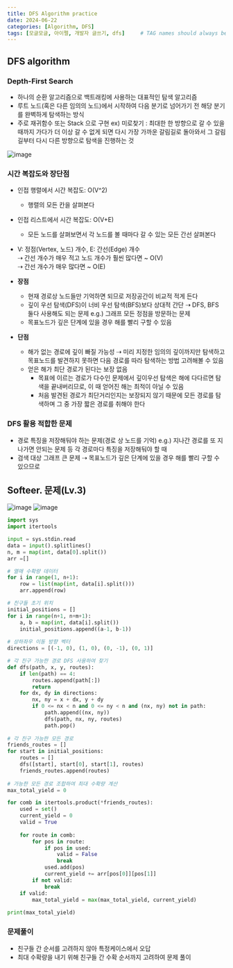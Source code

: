 ```yaml
---
title: DFS Algorithm practice
date: 2024-06-22
categories: [Algorithm, DFS]
tags: [모글모글, 아이펠, 개발자 글쓰기, dfs]     # TAG names should always be lowercase
---
```



## DFS algorithm
### Depth-First Search

- 하나의 순환 알고리즘으로 백트래킹에 사용하는 대표적인 탐색 알고리즘
- 루트 노드(혹은 다른 임의의 노드)에서 시작하여 다음 분기로 넘어가기 전 해당 분기를 완벽하게 탐색하는 방식
- 주로 재귀함수 또는 Stack 으로 구현
    ex) 미로찾기 : 최대한 한 방향으로 갈 수 있을 때까지 가다가 더 이상 갈 수 없게 되면 다시 가장 가까운 갈림길로 돌아와서 그 갈림길부터 다시 다른 방향으로 탐색을 진행하는 것

![image](https://github.com/inseonseo/inseonseo.github.io/assets/50574738/4133548a-f46e-4e15-bb53-27ae2e6c5f0b)

### 시간 복잡도와 장단점
- 인접 행렬에서 시간 복잡도: O(V^2)
    - 행렬의 모든 칸을 살펴본다
- 인접 리스트에서 시간 복잡도: O(V+E)
    - 모든 노드를 살펴보면서 각 노드를 볼 때마다 갈 수 있는 모든 간선 살펴본다
- V: 정점(Vertex, 노드) 개수, E: 간선(Edge) 개수 \
    ⇢ 간선 개수가 매우 적고 노드 개수가 훨씬 많다면 ~ O(V) \
    ⇢ 간선 개수가 매우 많다면 ~ O(E)

- **장점**
    - 현재 경로상 노드들만 기억하면 되므로 저장공간이 비교적 적게 든다
    - 깊이 우선 탐색(DFS)이 너비 우선 탐색(BFS)보다 상대적 간단 ⇢ DFS, BFS 둘다 사용해도 되는 문제
        e.g.) 그래프 모든 정점을 방문하는 문제
    - 목표노드가 깊은 단계에 있을 경우 해를 빨리 구할 수 있음 
- **단점**
    - 해가 없는 경로에 깊이 빠질 가능성
        ⇢ 미리 지정한 임의의 깊이까지만 탐색하고 목표노드를 발견하지 못하면 다음 경로를 따라 탐색하는 방법 고려해볼 수 있음
    - 얻은 해가 최단 경로가 된다는 보장 없음
        - 목표에 이르는 경로가 다수인 문제에서 깊이우선 탐색은 해에 다다르면 탐색을 끝내버리므로, 이 때 얻어진 해는 최적이 아닐 수 있음
        - 처음 발견된 경로가 최단거리인지는 보장되지 않기 때문에 모든 경로를 탐색하며 그 중 가장 짧은 경로를 취해야 한다




### DFS 활용 적합한 문제
- 경로 특징을 저장해둬야 하는 문제(경로 상 노드를 기억)
     e.g.) 지나간 경로를 또 지나가면 안되는 문제 등 각 경로마다 특징을 저장해둬야 할 때
- 검색 대상 그래프 큰 문제
    ⇢ 목표노드가 깊은 단계에 있을 경우 해를 빨리 구할 수 있으므로

## Softeer. 문제(Lv.3)

![image](https://github.com/inseonseo/inseonseo.github.io/assets/50574738/86369d68-b7e0-4c55-8ee3-c4c233c766d6)
![image](https://github.com/inseonseo/inseonseo.github.io/assets/50574738/9fd40912-ea77-4066-9f1c-427145997fda)


```python
import sys
import itertools

input = sys.stdin.read
data = input().splitlines()
n, m = map(int, data[0].split())
arr =[]
```


```python
# 열매 수확량 데이터
for i in range(1, n+1):
    row = list(map(int, data[i].split()))
    arr.append(row)

# 친구들 초기 위치
initial_positions = []
for i in range(n+1, n+m+1):
    a, b = map(int, data[i].split())
    initial_positions.append((a-1, b-1))
    
# 상하좌우 이동 방향 벡터
directions = [(-1, 0), (1, 0), (0, -1), (0, 1)]

# 각 친구 가능한 경로 DFS 사용하여 찾기
def dfs(path, x, y, routes):
    if len(path) == 4:
        routes.append(path[:])
        return
    for dx, dy in directions:
        nx, ny = x + dx, y + dy
        if 0 <= nx < n and 0 <= ny < n and (nx, ny) not in path:
            path.append((nx, ny))
            dfs(path, nx, ny, routes)
            path.pop()
            
# 각 친구 가능한 모든 경로
friends_routes = []
for start in initial_positions:
    routes = []
    dfs([start], start[0], start[1], routes)
    friends_routes.append(routes)
    
# 가능한 모든 경로 조합하여 최대 수확량 계산
max_total_yield = 0

for comb in itertools.product(*friends_routes):
    used = set()
    current_yield = 0
    valid = True
    
    for route in comb:
        for pos in route:
            if pos in used:
                valid = False
                break
            used.add(pos)
            current_yield += arr[pos[0]][pos[1]]
        if not valid:
            break
    if valid:
        max_total_yield = max(max_total_yield, current_yield)
        
print(max_total_yield)
```

### 문제풀이

- 친구들 간 순서를 고려하지 않아 특정케이스에서 오답
- 최대 수확량을 내기 위해 친구들 간 수확 순서까지 고려하여 문제 풀이
